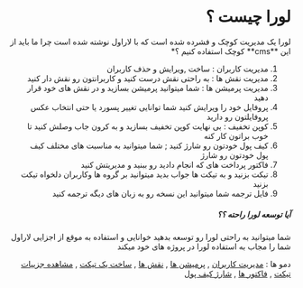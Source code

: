 <div align="right" dir="rtl">
<h1>لورا چیست ؟</h1>
<p>
لورا یک مدیریت کوچک و فشرده شده است که با لاراول نوشته شده است 
چرا ما باید از این **cms** کوچک استفاده کنیم ؟*
</p>

 1. مدیریت کاربران : ساخت ,ویرایش و حذف کاربران
 2. مدیریت نقش ها : به راحتی نقش درست کنید و کاربرانتون رو نقش دار کنید 
 3. مدیریت پرمیشن ها : شما میتوانید پرمیشن بسازید و در نقش های خود قرار دهید 
 4. پروفایل خود را ویرایش کنید شما توانایی تغییر پسورد یا حتی انتخاب عکس پروفایلتون رو دارید 
 5. کوپن تخفیف : بی نهایت کوپن تخفیف بسازید و به کرون جاب وصلش کنید تا خوب براتون کار کنه
 6. کیف پول خودتون رو شارژ کنید ; شما میتوانید به مناسبت های مختلف کیف پول خودتون رو شارژ
 7. فاکتور پرداخت های که انجام دادید رو ببنید و مدیریتش کنید 
 8. تیکت بزنید و به تیکت ها جواب بدید میتوانید بر گروه ها وکاربران دلخواه تیکت بزنید 
 9. فایل ترجمه شما میتوانید این نسخه رو به زبان های دیگه ترجمه کنید  

<h5>آیا توسعه لورا راحته ؟؟</h5>
<p>
شما میتوانید به راحتی لورا رو توسعه بدهید خوانایی و استفاده به موقع از اجزایی لاراول شما را مجاب به استفاده لورا در پروژه های خود میکند 
</p> 

 دمو ها : [مدیریت کاربران](https://ghaninia.ir/wp-content/uploads/download-1.png) , [پرمیشن ها](https://ghaninia.ir/wp-content/uploads/download-2.png) , [نقش ها](https://ghaninia.ir/wp-content/uploads/download-3.png) , [ساخت یک تیکت](https://ghaninia.ir/wp-content/uploads/download-4.png) , [مشاهده جزییات تیکت](https://ghaninia.ir/wp-content/uploads/download-5.png) , [فاکتور ها](https://ghaninia.ir/wp-content/uploads/download-6.png) , [شارژ کیف پول](https://ghaninia.ir/wp-content/uploads/download-7.png)
</div>
